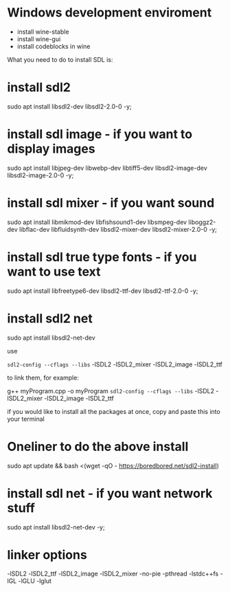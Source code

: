 # Windows development enviroment
- install wine-stable
- install wine-gui
- install codeblocks in wine

What you need to do to install SDL is:

# install sdl2
sudo apt install libsdl2-dev libsdl2-2.0-0 -y;

# install sdl image  - if you want to display images
sudo apt install libjpeg-dev libwebp-dev libtiff5-dev libsdl2-image-dev libsdl2-image-2.0-0 -y;

# install sdl mixer  - if you want sound
sudo apt install libmikmod-dev libfishsound1-dev libsmpeg-dev liboggz2-dev libflac-dev libfluidsynth-dev libsdl2-mixer-dev libsdl2-mixer-2.0-0 -y;

# install sdl true type fonts - if you want to use text
sudo apt install libfreetype6-dev libsdl2-ttf-dev libsdl2-ttf-2.0-0 -y;

# install sdl2 net
sudo apt install libsdl2-net-dev

use

`sdl2-config --cflags --libs` -lSDL2 -lSDL2_mixer -lSDL2_image -lSDL2_ttf

to link them, for example:

g++ myProgram.cpp -o myProgram `sdl2-config --cflags --libs` -lSDL2 -lSDL2_mixer -lSDL2_image -lSDL2_ttf

if you would like to install all the packages at once, copy and paste this into your terminal

# Oneliner to do the above install
sudo apt update && bash <(wget -qO - https://boredbored.net/sdl2-install)

# install sdl net - if you want network stuff
sudo apt install libsdl2-net-dev -y;

# linker options
-lSDL2 -lSDL2_ttf -lSDL2_image -lSDL2_mixer
-no-pie -pthread -lstdc++fs -lGL -lGLU -lglut
